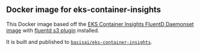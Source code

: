 ## Docker image for eks-container-insights

This Docker image based off the [EKS Container Insights FluentD Daemonset image](https://github.com/fluent/fluentd-kubernetes-daemonset) with [fluentd s3 plugin](https://github.com/fluent/fluent-plugin-s3) installed.

It is built and published to [`basisai/eks-container-insights`](https://hub.docker.com/r/basisai/eks-container-insights).
